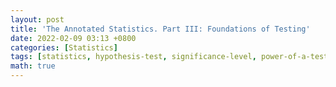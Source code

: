 ```yaml
---
layout: post
title: 'The Annotated Statistics. Part III: Foundations of Testing'
date: 2022-02-09 03:13 +0800
categories: [Statistics]
tags: [statistics, hypothesis-test, significance-level, power-of-a-test, neyman-pearson-criterion]
math: true
---
```


